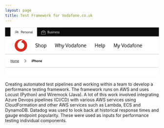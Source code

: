 ```yaml
---
layout: page
title: Test Framework for Vodafone.co.uk
---
```


![vodafone-shop.png](/assets/images/projects/vodafone-shop.png)

Creating automated test pipelines and working within a team to develop a performance
testing framework. The framework runs on AWS and uses Locust (Python) and Wiremock
(Java). A lot of this work involved integrating Azure Devops pipelines (CI/CD) with various
AWS services using CloudFormation and other AWS services such as Lambda, ECS and
DynamoDB. Datadog was used to look back at historical response times and gauge endpoint
popularity. These were used as inputs for performance testing individual components.
